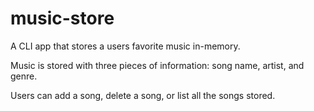# music-store

A CLI app that stores a users favorite music in-memory.

Music is stored with three pieces of information: song name, artist, and genre.

Users can add a song, delete a song, or list all the songs stored.
